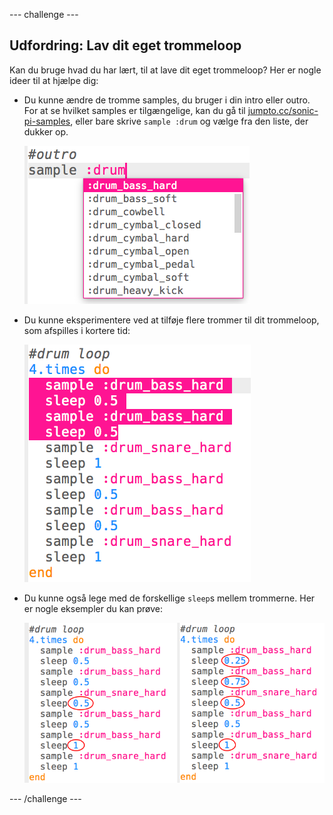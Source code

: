 --- challenge ---

## Udfordring: Lav dit eget trommeloop

Kan du bruge hvad du har lært, til at lave dit eget trommeloop? Her er nogle ideer til at hjælpe dig:

+ Du kunne ændre de tromme samples, du bruger i din intro eller outro. For at se hvilket samples er tilgængelige, kan du gå til <a href="http://jumpto.cc/sonic-pi-samples">jumpto.cc/sonic-pi-samples</a>, eller bare skrive `sample :drum` og vælge fra den liste, der dukker op.

    ![screenshot](images/drum-outro-challenge.png)

+ Du kunne eksperimentere ved at tilføje flere trommer til dit trommeloop, som afspilles i kortere tid:

    ![screenshot](images/drum-beat-challenge-1.png)

+ Du kunne også lege med de forskellige `sleep`s mellem trommerne. Her er nogle eksempler du kan prøve:

    ![screenshot](images/drum-beat-challenge-2.png)

--- /challenge ---
